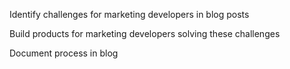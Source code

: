Identify challenges for marketing developers in blog posts

Build products for marketing developers solving these challenges

Document process in blog